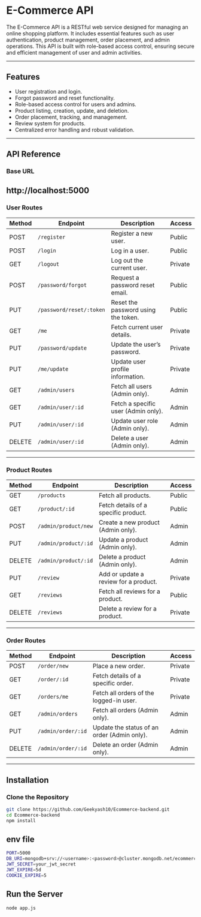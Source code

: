 # E-Commerce API

The E-Commerce API is a RESTful web service designed for managing an online shopping platform. It includes essential features such as user authentication, product management, order placement, and admin operations. This API is built with role-based access control, ensuring secure and efficient management of user and admin activities.

---

## Features

- User registration and login.
- Forgot password and reset functionality.
- Role-based access control for users and admins.
- Product listing, creation, update, and deletion.
- Order placement, tracking, and management.
- Review system for products.
- Centralized error handling and robust validation.

---

## API Reference

### Base URL
http://localhost:5000
---

### User Routes

| Method | Endpoint                | Description                                  | Access  |
|--------|-------------------------|----------------------------------------------|---------|
| POST   | `/register`             | Register a new user.                        | Public  |
| POST   | `/login`                | Log in a user.                              | Public  |
| GET    | `/logout`               | Log out the current user.                   | Private |
| POST   | `/password/forgot`      | Request a password reset email.             | Public  |
| PUT    | `/password/reset/:token`| Reset the password using the token.         | Public  |
| GET    | `/me`                   | Fetch current user details.                 | Private |
| PUT    | `/password/update`      | Update the user’s password.                 | Private |
| PUT    | `/me/update`            | Update user profile information.            | Private |
| GET    | `/admin/users`          | Fetch all users (Admin only).               | Admin   |
| GET    | `/admin/user/:id`       | Fetch a specific user (Admin only).         | Admin   |
| PUT    | `/admin/user/:id`       | Update user role (Admin only).              | Admin   |
| DELETE | `/admin/user/:id`       | Delete a user (Admin only).                 | Admin   |

---

### Product Routes

| Method | Endpoint                     | Description                                  | Access  |
|--------|------------------------------|----------------------------------------------|---------|
| GET    | `/products`                  | Fetch all products.                         | Public  |
| GET    | `/product/:id`               | Fetch details of a specific product.        | Public  |
| POST   | `/admin/product/new`         | Create a new product (Admin only).          | Admin   |
| PUT    | `/admin/product/:id`         | Update a product (Admin only).              | Admin   |
| DELETE | `/admin/product/:id`         | Delete a product (Admin only).              | Admin   |
| PUT    | `/review`                    | Add or update a review for a product.       | Private |
| GET    | `/reviews`                   | Fetch all reviews for a product.            | Public  |
| DELETE | `/reviews`                   | Delete a review for a product.              | Private |

---

### Order Routes

| Method | Endpoint             | Description                                  | Access  |
|--------|----------------------|----------------------------------------------|---------|
| POST   | `/order/new`         | Place a new order.                          | Private |
| GET    | `/order/:id`         | Fetch details of a specific order.          | Private |
| GET    | `/orders/me`         | Fetch all orders of the logged-in user.     | Private |
| GET    | `/admin/orders`      | Fetch all orders (Admin only).              | Admin   |
| PUT    | `/admin/order/:id`   | Update the status of an order (Admin only). | Admin   |
| DELETE | `/admin/order/:id`   | Delete an order (Admin only).               | Admin   |

---

## Installation

### Clone the Repository

```bash
git clone https://github.com/Geekyash10/Ecommerce-backend.git
cd Ecommerce-backend
npm install


```
## env file
```bash
PORT=5000
DB_URI=mongodb+srv://<username>:<password>@cluster.mongodb.net/ecommerce
JWT_SECRET=your_jwt_secret
JWT_EXPIRE=5d
COOKIE_EXPIRE=5

```
## Run the Server

```bash
node app.js
